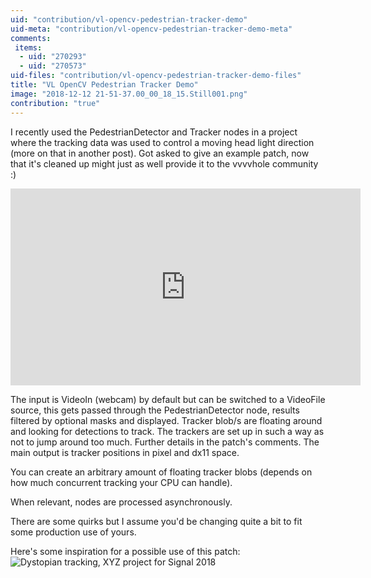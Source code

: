 ```yaml
---
uid: "contribution/vl-opencv-pedestrian-tracker-demo"
uid-meta: "contribution/vl-opencv-pedestrian-tracker-demo-meta"
comments: 
 items: 
  - uid: "270293"
  - uid: "270573"
uid-files: "contribution/vl-opencv-pedestrian-tracker-demo-files"
title: "VL OpenCV Pedestrian Tracker Demo"
image: "2018-12-12 21-51-37.00_00_18_15.Still001.png"
contribution: "true"
---
```


I recently used the PedestrianDetector and Tracker nodes in a project where the tracking data was used to control a moving head light direction (more on that in another post). Got asked to give an example patch, now that it's cleaned up might just as well provide it to the vvvvhole community :)

<div class="embed-responsive embed-responsive-16by9 mt-3 mb-4">
    <iframe width="560" height="315" src="https://www.youtube.com/embed/Hi-GHWK40YM" title="YouTube video player" frameborder="0" allow="accelerometer; autoplay; clipboard-write; encrypted-media; gyroscope; picture-in-picture" allowfullscreen></iframe>
</div>

The input is VideoIn (webcam) by default but can be switched to a VideoFile source, this gets passed through the PedestrianDetector node, results filtered by optional masks and displayed. Tracker blob/s are floating around and looking for detections to track. The trackers are set up in such a way as not to jump around too much. Further details in the patch's comments. The main output is tracker positions in pixel and dx11 space.

You can create an arbitrary amount of floating tracker blobs (depends on how much concurrent tracking your CPU can handle).

When relevant, nodes are processed asynchronously.

There are some quirks but I assume you'd be changing quite a bit to fit some production use of yours.

Here's some inspiration for a possible use of this patch:
![Dystopian tracking, XYZ project for Signal 2018](https://vvvv.org/sites/default/files/imagecache/large/images/http://files.domj.net/Tracker-Filtered.png) 
